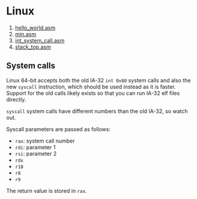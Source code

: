 # Linux

1. [hello_world.asm](hello_world.asm)
1. [min.asm](min.asm)
1. [int_system_call.asm](int_system_call.asm)
1. [stack_top.asm](stack_top.asm)

## System calls

Linux 64-bit accepts both the old IA-32 `int 0x80` system calls and also the new `syscall` instruction, which should be used instead as it is faster. Support for the old calls likely exists so that you can run IA-32 elf files directly.

`syscall` system calls have different numbers than the old IA-32, so watch out.

Syscall parameters are passed as follows:

- `rax`: system call number
- `rdi`: parameter 1
- `rsi`: parameter 2
- `rdx`
- `r10`
- `r8`
- `r9`

The return value is stored in `rax`.
